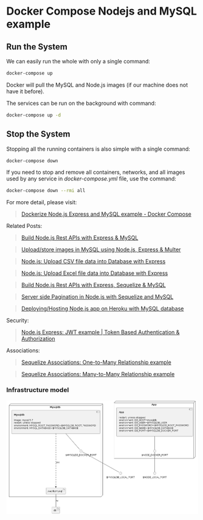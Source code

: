 # Docker Compose Nodejs and MySQL example

## Run the System
We can easily run the whole with only a single command:
```bash
docker-compose up
```

Docker will pull the MySQL and Node.js images (if our machine does not have it before).

The services can be run on the background with command:
```bash
docker-compose up -d
```

## Stop the System
Stopping all the running containers is also simple with a single command:
```bash
docker-compose down
```

If you need to stop and remove all containers, networks, and all images used by any service in <em>docker-compose.yml</em> file, use the command:
```bash
docker-compose down --rmi all
```

For more detail, please visit:
> [Dockerize Node.js Express and MySQL example - Docker Compose](https://www.bezkoder.com/docker-compose-nodejs-mysql/)

Related Posts:
> [Build Node.js Rest APIs with Express & MySQL](https://www.bezkoder.com/node-js-rest-api-express-mysql/)

> [Upload/store images in MySQL using Node.js, Express & Multer](https://www.bezkoder.com/node-js-upload-image-mysql/)

> [Node.js: Upload CSV file data into Database with Express](https://bezkoder.com/node-js-upload-csv-file-database/)

> [Node.js: Upload Excel file data into Database with Express](https://www.bezkoder.com/node-js-upload-excel-file-database/)

> [Build Node.js Rest APIs with Express, Sequelize & MySQL](https://bezkoder.com/node-js-express-sequelize-mysql/)

> [Server side Pagination in Node.js with Sequelize and MySQL](https://bezkoder.com/node-js-sequelize-pagination-mysql/)

> [Deploying/Hosting Node.js app on Heroku with MySQL database](https://bezkoder.com/deploy-node-js-app-heroku-cleardb-mysql/)

Security:
> [Node.js Express: JWT example | Token Based Authentication & Authorization](https://bezkoder.com/node-js-jwt-authentication-mysql/)

Associations:
> [Sequelize Associations: One-to-Many Relationship example](https://bezkoder.com/sequelize-associate-one-to-many/)

> [Sequelize Associations: Many-to-Many Relationship example](https://bezkoder.com/sequelize-associate-many-to-many/)


### Infrastructure model

![Infrastructure model](.infragenie/infrastructure_model.png)